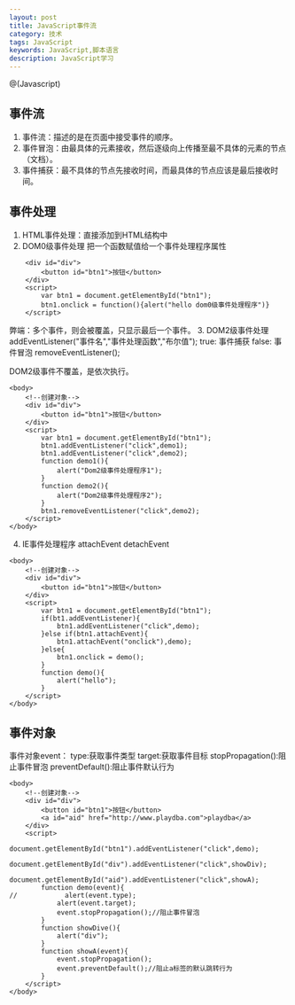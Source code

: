 ```yaml
---
layout: post
title: JavaScript事件流
category: 技术
tags: JavaScript
keywords: JavaScript,脚本语言
description: JavaScript学习
---
```

@(Javascript)

## 事件流
1. 事件流：描述的是在页面中接受事件的顺序。
2. 事件冒泡：由最具体的元素接收，然后逐级向上传播至最不具体的元素的节点（文档）。
3. 事件捕获：最不具体的节点先接收时间，而最具体的节点应该是最后接收时间。

## 事件处理
1. HTML事件处理：直接添加到HTML结构中
2. DOM0级事件处理
	把一个函数赋值给一个事件处理程序属性

```
    <div id="div">
        <button id="btn1">按钮</button>
    </div>
    <script>
        var btn1 = document.getElementById("btn1");
        btn1.onclick = function(){alert("hello dom0级事件处理程序")}
    </script>
```
弊端：多个事件，则会被覆盖，只显示最后一个事件。
3. DOM2级事件处理
	addEventListener("事件名","事件处理函数","布尔值");
	true: 事件捕获
	false: 事件冒泡
	removeEventListener();
	
DOM2级事件不覆盖，是依次执行。

```
<body>
    <!--创建对象-->
    <div id="div">
        <button id="btn1">按钮</button>
    </div>
    <script>
        var btn1 = document.getElementById("btn1");
        btn1.addEventListener("click",demo1);
        btn1.addEventListener("click",demo2);
        function demo1(){
            alert("Dom2级事件处理程序1");
        }
        function demo2(){
            alert("Dom2级事件处理程序2");
        }
        btn1.removeEventListener("click",demo2);
    </script>
</body>
```
4. IE事件处理程序
	attachEvent
	detachEvent

```
<body>
    <!--创建对象-->
    <div id="div">
        <button id="btn1">按钮</button>
    </div>
    <script>
        var btn1 = document.getElementById("btn1");
        if(bt1.addEventListener){
            btn1.addEventListener("click",demo);
        }else if(btn1.attachEvent){
            btn1.attachEvent("onclick"),demo);
        }else{
            btn1.onclick = demo();
        }
        function demo(){
            alert("hello");
        }
    </script>
</body>
```

## 事件对象
事件对象event：
type:获取事件类型
target:获取事件目标
stopPropagation():阻止事件冒泡
preventDefault():阻止事件默认行为

```
<body>
    <!--创建对象-->
    <div id="div">
        <button id="btn1">按钮</button>
        <a id="aid" href="http://www.playdba.com">playdba</a>
    </div>
    <script>
        document.getElementById("btn1").addEventListener("click",demo);
        document.getElementById("div").addEventListener("click",showDiv);
        document.getElementById("aid").addEventListener("click",showA);
        function demo(event){
//            alert(event.type);
            alert(event.target);
            event.stopPropagation();//阻止事件冒泡
        }
        function showDive(){
            alert("div");
        }
        function showA(event){
            event.stopPropagation();
            event.preventDefault();//阻止a标签的默认跳转行为
        }
    </script>
</body>
```